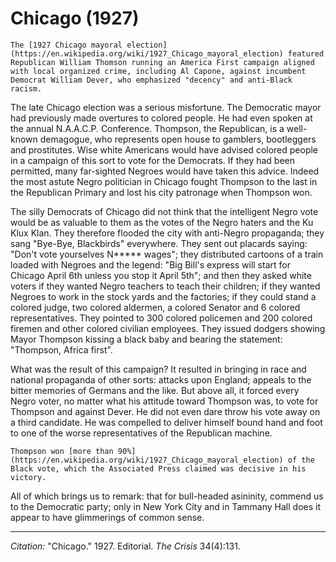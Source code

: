 # Chicago (1927)

```{margin}
The [1927 Chicago mayoral election](https://en.wikipedia.org/wiki/1927_Chicago_mayoral_election) featured Republican William Thomson running an America First campaign aligned with local organized crime, including Al Capone, against incumbent Democrat William Dever, who emphasized "decency" and anti-Black racism.
```

The late Chicago election was a serious misfortune. The Democratic mayor had previously made overtures to colored people. He had even spoken at the annual N.A.A.C.P. Conference. Thompson, the Republican, is a well-known demagogue, who represents open house to gamblers, bootleggers and prostitutes. Wise white Americans would have advised colored people in a campaign of this sort to vote for the Democrats. If they had been permitted, many far-sighted Negroes would have taken this advice. Indeed the most astute Negro politician in Chicago fought Thompson to the last in the Republican Primary and lost his city patronage when Thompson won.

The silly Democrats of Chicago did not think that the intelligent Negro vote would be as valuable to them as the votes of the Negro haters and the Ku Klux Klan. They therefore flooded the city with anti-Negro propaganda; they sang "Bye-Bye, Blackbirds" everywhere. They sent out placards saying: "Don't vote yourselves N***** wages"; they distributed cartoons of a train loaded with Negroes and the legend: "Big Bill's express will start for Chicago April 6th unless you stop it April 5th"; and then they asked white voters if they wanted Negro teachers to teach their children; if they wanted Negroes to work in the stock yards and the factories; if they could stand a colored judge, two colored aldermen, a colored Senator and 6 colored representatives. They pointed to 300 colored policemen and 200 colored firemen and other colored civilian employees. They issued dodgers showing Mayor Thompson kissing a black baby and bearing the statement: "Thompson, Africa first".

What was the result of this campaign? It resulted in bringing in race and national propaganda of other sorts: attacks upon England; appeals to the bitter memories of Germans and the like. But above all, it forced every Negro voter, no matter what his attitude toward Thompson was, to vote for Thompson and against Dever. He did not even dare throw his vote away on a third candidate. He was compelled to deliver himself bound hand and foot to one of the worse representatives of the Republican machine.

```{margin}
Thompson won [more than 90%](https://en.wikipedia.org/wiki/1927_Chicago_mayoral_election) of the Black vote, which the Associated Press claimed was decisive in his victory.
```

All of which brings us to remark: that for bull-headed asininity, commend us to the Democratic party; only in New York City and in Tammany Hall does it appear to have glimmerings of common sense.

_________________
*Citation:* "Chicago." 1927. Editorial. *The Crisis* 34(4):131.
